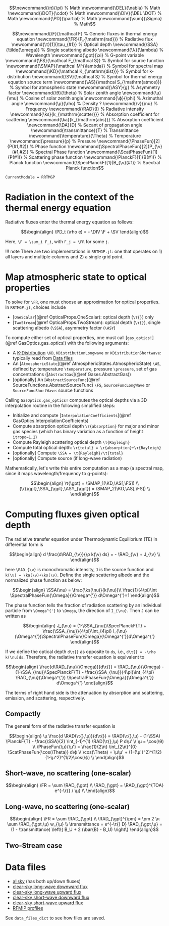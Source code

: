 ```math
\newcommand{\π}{\pi}                                  % Math
\newcommand{\DEL}{\nabla}                             % Math
\newcommand{\DOT}{\cdot}                              % Math
\newcommand{\DIV}{\DEL \DOT}                          % Math
\newcommand{\PD}{\partial}                            % Math
\newcommand{\sum}{\Sigma}                             % Math
```

```math
\newcommand{\F}{\mathcal F}                           % Generic fluxes in thermal energy equation
\newcommand{\FR}{F_{\mathrm{rad}}}                    % Radiative flux
\newcommand{\τ}[1]{\tau_{#1}}                         % Optical depth
\newcommand{\SSA}{\tilde{\omega}}                     % Single scattering albedo
\newcommand{\λ}{\lambda}                              % Wavelength
\newcommand{\gpt}{\xi}                                % G-point variable
\newcommand{\FS}{\mathcal F_{\mathcal S}}             % Symbol for source function
\newcommand{\SMAP}{\mathcal M^{\lambda}}              % Symbol for spectral map
\newcommand{\KD}{\mathcal K_{\mathrm{dist}}}          % Symbol for k-distribution
\newcommand{\SV}{\mathcal S}                          % Symbol for thermal energy equation source term
\newcommand{\AS}{\mathcal S_{\mathrm{atmos}}}         % Symbol for atmospheric state
\newcommand{\ASY}{g}                                  % Asymmetry factor
\newcommand{\θ}{\theta}                               % Solar zenith angle
\newcommand{\μ}{\mu}                                  % Cosine of solar zenith angle
\newcommand{\ϕ}{\phi}                                 % Azimuthal angle
\newcommand{\ρ}{\rho}                                 % Density ?
\newcommand{\ν}{\nu}                                  % Frequency
\newcommand{\RAD}{I}                                  % Radiative intensity
\newcommand{\ks}{k_{\mathrm{scatter}}}                % Absorption coefficient for scattering
\newcommand{\ka}{k_{\mathrm{abs}}}                    % Absorption coefficient
\newcommand{\DA}{D}                                   % Secant of propagation angle
\newcommand{\transmittance}{T}                        % Transmittance
\newcommand{\temperature}{\Theta}                     % Temperature
\newcommand{\pressure}{p}                             % Pressure
\newcommand{\PhaseFun}[2]{P(#1,#2)}                   % Phase function
\newcommand{\SpectralPhaseFun}[2]{P_{\ν}(#1,#2)}      % Spectral Phase function
\newcommand{\ScatPhaseFun}[1]{P(#1)}                  % Scattering phase function
\newcommand{\PlanckF}[1]{B(#1)}                       % Planck function
\newcommand{\SpecPlanckF}[1]{B_{\ν}(#1)}                 % Spectral Planck function
```

```@meta
CurrentModule = RRTMGP
```

# Radiation in the context of the thermal energy equation

Radiative fluxes enter the thermal energy equation as follows:

```math
\begin{align}
\PD_t (\rho e) = - \DIV \F + \SV
\end{align}
```

Here, ``\F = \sum_i F_i``, with ``F_j = \FR`` for some ``j``.

!!! note
    There are two implementations in `RRTMGP.jl`: one that operates on 1) all layers and multiple columns and 2) a single grid point.

# Map atmospheric state to optical properties

To solve for ``\FR``, one must choose an approximation for optical properties. In `RRTMGP.jl`, choices include

 - [`OneScalar`](@ref OpticalProps.OneScalar): optical depth (``\τ{}``) only
 - [`TwoStream`](@ref OpticalProps.TwoStream): optical depth (``\τ{}``), single scattering albedo (``\SSA``), asymmetry factor (``\ASY``)

To compute either set of optical properties, one must call [`gas_optics!`](@ref GasOptics.gas_optics!) with the following arguments:

 - A [K-Distribution](@ref) ``\KD``, `KDistributionLongwave` or `KDistributionShortwave`: typically read from [Data files](@ref)
 - An [`AtmosphericState`](@ref AtmosphericStates.AtmosphericState) ``\AS``, defined by: temperature ``\temperature``, pressure ``\pressure``, set of gas concentrations ([`AbstractGas`](@ref Gases.AbstractGas))
 - [optionally] An [`AbstractSourceFunc`](@ref SourceFunctions.AbstractSourceFunc) ``\FS``, `SourceFuncLongWave` or `SourceFuncShortWave`: source functions

Calling `GasOptics.gas_optics!` computes the optical depths via a 3D interpolation routine in the following simplified steps:

 - Initialize and compute [`InterpolationCoefficients`](@ref GasOptics.InterpolationCoefficients)
 - Compute absorption optical depth ``\τ{absorption}`` for major and minor gas species (which has binary variation as a function of height `itropo=1,2`)
 - Compute Rayleigh scattering optical depth ``\τ{Rayleigh}``
 - Compute total optical depth: ``\τ{total} = \τ{absorption}+\τ{Rayleigh}``
 - [optionally] Compute ``\SSA = \τ{Rayleigh}/\τ{total}``
 - [optionally] Compute source (if long-wave radiation)

Mathematically, let's write this entire computation as a map (a spectral map, since it maps wavelength/frequency to g-points):

```math
\begin{align}
\τ{\gpt} = \SMAP_1(\KD,\AS[,\FS]) \\
(\τ{\gpt},\SSA_{\gpt},\ASY_{\gpt}) = \SMAP_2(\KD,\AS[,\FS]) \\
\end{align}
```

# Computing fluxes given optical depth

The radiative transfer equation under Thermodynamic Equilibrium (TE) in differential form is

```math
\begin{align}
d \frac{d\RAD_{\ν}}{\ρ k(\ν) ds} = - \RAD_{\ν} + J_{\ν} \\
\end{align}
```
here ``\RAD_{\ν}`` is monochromatic intensity, ``J`` is the source function and ``k(\ν) = \ka(\ν)+\ks(\ν)``. Define the single scattering albedo and the normalized phase function as below:
```math
\begin{align}
\SSA(\nu) = \frac{\ks(\nu)}{k(\nu)}\\
\frac{1}{4\pi}\int \SpectralPhaseFun{\Omega}{\Omega^{'}} d\Omega^{'}=1
\end{align}
```

The phase function tells the fraction of radiation scattering by an individual particle from ``\Omega^{'}`` to ``\Omega``, the direction of ``I_{\nu}``. Then ``J`` can be written as
```math
\begin{align}
    J_{\nu} = (1-\SSA_{\nu})\SpecPlanckF{T} + \frac{\SSA_{\nu}}{4\pi}\int_{4\pi} I_{\nu}(\Omega^{'})\SpectralPhaseFun{\Omega}{\Omega^{'}}d\Omega^{'}
\end{align}
```
If we define the optical depth ``d\τ{}`` as opposite to ``ds``, i.e., ``d\τ{} = -\rho k(\nu)ds``. Therefore, the radiative transfer equation is equivalent to
```math
\begin{align}
    \frac{d\RAD_{\nu}(\Omega)}{d\τ{}} = \RAD_{\nu}(\Omega) -
    (1-\SSA_{\nu})\SpecPlanckF{T} -
    \frac{\SSA_{\nu}}{4\pi}\int_{4\pi}
    \RAD_{\nu}(\Omega^{'}) \SpectralPhaseFun{\Omega}{\Omega^{'}} d\Omega^{'}
\end{align}
```
The terms of right hand side is the attenuation by absorption and scattering, emission, and scattering, respectively.

## Compactly

The general form of the radiative transfer equation is

```math
\begin{align}
\μ \frac{d \RAD(\τ{},\μ)}{d\τ{}} = \RAD(\τ{},\μ) - (1-\SSA) \PlanckF{T} - \frac{\SSA}{2} \int_{-1}^{1} \RAD(\τ{},\μ) P d\μ' \\
\μ = \cos(\θ) \\
\PhaseFun{\μ}{\μ'} = \frac{1}{2\π} \int_{2\π}^{0} \ScatPhaseFun{\cos(\Theta)} d\ϕ \\
\cos(\Theta) = \μ\μ' + (1-{\μ'}^2)^{1/2}(1-\μ^2)^{1/2}\cos(\ϕ) \\
\end{align}
```

## Short-wave, no scattering (one-scalar)

```math
\begin{align}
\FR = \sum \RAD_{\gpt} \\
\RAD_{\gpt} = \RAD_{\gpt}^{TOA} e^{-\τ{} / \μ} \\
\end{align}
```

## Long-wave, no scattering (one-scalar)

```math
\begin{align}
\FR = \sum \RAD_{\gpt} \\
\RAD_{\gpt}^{\pm} = \pm 2 \π \sum \RAD_{\gpt,\μ} w_{\μ} \\
\transmittance = e^{-\τ{} D}
\RAD_{\gpt,\μ} = (1 - \transmittance)
\left\{
  B_U + 2 (\bar{B} - B_U)
\right\}
\end{align}
```


## Two-Stream case


# Data files

 - [allsky](https://owncloud.gwdg.de/index.php/s/OjbNzRTlXUk0G5w/download) (has both up/down fluxes)
 - [clear-sky long-wave downward flux](https://owncloud.gwdg.de/index.php/s/kbhl3JOSccGtR0m/download)
 - [clear-sky long-wave upward flux](https://owncloud.gwdg.de/index.php/s/5DbhryVSfztioPG/download)
 - [clear-sky short-wave downward flux](https://owncloud.gwdg.de/index.php/s/uCemCHlGxbGK0gJ/download)
 - [clear-sky short-wave upward flux](https://owncloud.gwdg.de/index.php/s/l8ZG28j9ttZWD9r/download)
 - [RFMIP profiles](http://aims3.llnl.gov/thredds/fileServer/user_pub_work/input4MIPs/CMIP6/RFMIP/UColorado/UColorado-RFMIP-1-2/atmos/fx/multiple/none/v20190401/multiple_input4MIPs_radiation_RFMIP_UColorado-RFMIP-1-2_none.nc)

See `data_files_dict` to see how files are saved.
